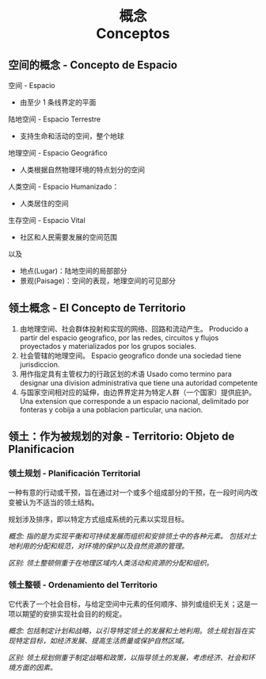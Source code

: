 <h1 align=center>概念<br>
Conceptos</h1>

## 空间的概念 - Concepto de Espacio

空间 - Espacio
- 由至少 1 条线界定的平面

陆地空间 - Espacio Terrestre
- 支持生命和活动的空间，整个地球

地理空间 - Espacio Geográfico
- 人类根据自然物理环境的特点划分的空间

人类空间 - Espacio Humanizado：
- 人类居住的空间

生存空间 - Espacio Vital
- 社区和人民需要发展的空间范围

以及

- 地点(Lugar)：陆地空间的局部部分
- 景观(Paisage)：空间的表现，地理空间的可见部分

## 领土概念 - El Concepto de Territorio

1. 由地理空间、社会群体投射和实现的网络、回路和流动产生。
   Producido a partir del espacio geografico, por las redes, circuitos y flujos proyectados y materializados por los grupos sociales.
2. 社会管辖的地理空间。
   Espacio geografico donde una sociedad tiene jurisdiccion.
3. 用作指定具有主管权力的行政区划的术语
   Usado como termino para designar una division administrativa que tiene una autoridad competente
4. 与国家空间相对应的延伸，由边界界定并为特定人群（一个国家）提供庇护。
   Una extension que corresponde a un espacio nacional, delimitado por fonteras y cobija a una poblacion particular, una nacion.

## 领土：作为被规划的对象 - Territorio: Objeto de Planificacion

### 领土规划 - Planificación Territorial

一种有意的行动或干预，旨在通过对一个或多个组成部分的干预，在一段时间内改变被认为不适当的领土结构。

规划涉及排序，即以特定方式组成系统的元素以实现目标。

*概念: 指的是为实现平衡和可持续发展而组织和安排领土中的各种元素。 包括对土地利用的分配和规范，对环境的保护以及自然资源的管理。*

*区别: 领土整顿侧重于在地理区域内人类活动和资源的分配和组织。*

### 领土整顿 - Ordenamiento del Territorio

它代表了一个社会目标，与给定空间中元素的任何顺序、排列或组织无关；这是一项以期望的安排实现社会目的的规定。

*概念: 包括制定计划和战略，以引导特定领土的发展和土地利用。领土规划旨在实现特定目标，如经济发展、提高生活质量或保护自然区域。*

*区别: 领土规划侧重于制定战略和政策，以指导领土的发展，考虑经济、社会和环境方面的因素。*
